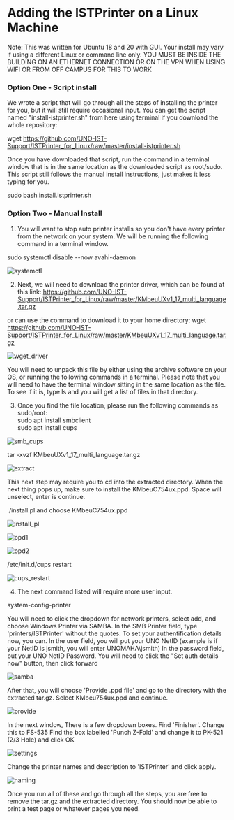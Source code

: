 # Adding the ISTPrinter on a Linux Machine
Note: This was written for Ubuntu 18 and 20 with GUI. Your install may vary if using a different Linux or command line only.
YOU MUST BE INSIDE THE BUILDING ON AN ETHERNET CONNECTION OR ON THE VPN WHEN USING WIFI OR FROM OFF CAMPUS FOR THIS TO WORK

### Option One - Script install
We wrote a script that will go through all the steps of installing the printer for you, but it will still require occasional input. You can get the script named "install-istprinter.sh" from here using terminal if you download the whole repository:

wget https://github.com/UNO-IST-Support/ISTPrinter_for_Linux/raw/master/install-istprinter.sh

Once you have downloaded that script, run the command in a terminal window that is in the same location as the downloaded script as root/sudo. This script still follows the manual install instructions, just makes it less typing for you.

sudo bash install.istprinter.sh


### Option Two - Manual Install

1. You will want to stop auto printer installs so you don't have every printer from the network on your system. We will be running the following command in a terminal window.

sudo systemctl disable --now avahi-daemon

![systemctl](pictures/systemctl.PNG)

2. Next, we will need to download the printer driver, which can be found at this link:
https://github.com/UNO-IST-Support/ISTPrinter_for_Linux/raw/master/KMbeuUXv1_17_multi_language.tar.gz

or can use the command to download it to your home directory:
wget https://github.com/UNO-IST-Support/ISTPrinter_for_Linux/raw/master/KMbeuUXv1_17_multi_language.tar.gz

![wget_driver](pictures/wget_driver.PNG)

You will need to unpack this file by either using the archive software on your OS, or running the following commands in a terminal. Please note that you will need to have the terminal window sitting in the same location as the file. To see if it is, type ls and you will get a list of files in that directory.

3. Once you find the file location, please run the following commands as sudo/root:   
sudo apt install smbclient   
sudo apt install cups   

![smb_cups](pictures/smb_cups.PNG)


tar -xvzf KMbeuUXv1_17_multi_language.tar.gz

![extract](pictures/extract.PNG)

This next step may require you to cd into the extracted directory.
When the next thing pops up, make sure to install the KMbeuC754ux.ppd. Space will unselect, enter is continue.

./install.pl and choose KMbeuC754ux.ppd

![install_pl](pictures/install_pl.PNG)


![ppd1](pictures/selectppd1.PNG)


![ppd2](pictures/selectppd2.PNG)

/etc/init.d/cups restart

![cups_restart](pictures/cups_restart.PNG)

4. The next command listed will require more user input.

system-config-printer

You will need to click the dropdown for network printers, select add, and choose Windows Printer via SAMBA.
In the SMB Printer field, type 'printers/ISTPrinter' without the quotes.
To set your authentification details now, you can.
In the user field, you will put your UNO NetID (example is if your NetID is jsmith, you will enter UNOMAHA\\jsmith)
In the password field, put your UNO NetID Password. You will need to click the "Set auth details now" button, then click forward

![samba](pictures/samba2.PNG)

After that, you will choose 'Provide .ppd file' and go to the directory with the extracted tar.gz. Select KMbeu754ux.ppd and continue.

![provide](pictures/provide.PNG)

In the next window, There is a few dropdown boxes. Find 'Finisher'. Change this to FS-535
Find the box labelled 'Punch Z-Fold' and change it to PK-521 (2/3 Hole) and click OK

![settings](pictures/settings.PNG)

Change the printer names and description to 'ISTPrinter' and click apply.

![naming](pictures/naming.PNG)




Once you run all of these and go through all the steps, you are free to remove the tar.gz and the extracted directory. You should now be able to print a test page or whatever pages you need.
